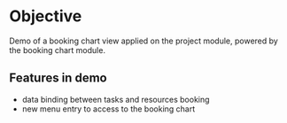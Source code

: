 # Objective

Demo of a booking chart view applied on the project module, powered by the booking chart module.

## Features in demo

- data binding between tasks and resources booking
- new menu entry to access to the booking chart 